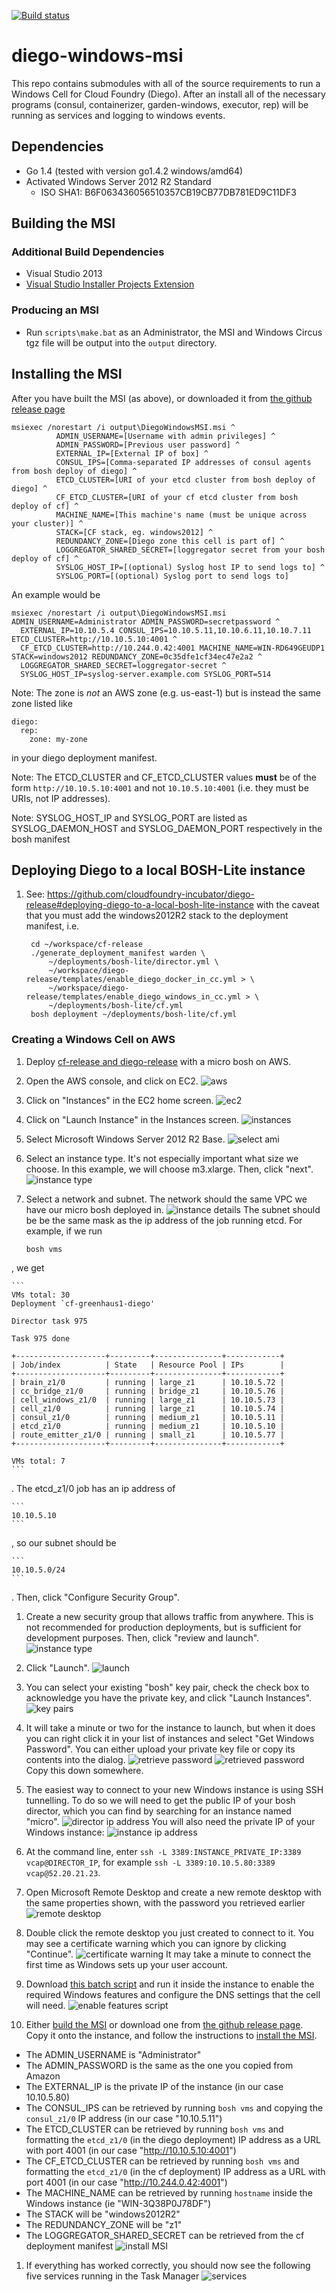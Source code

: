 [![Build status](https://ci.appveyor.com/api/projects/status/1tpbencvtf67ljqk/branch/master?svg=true)](https://ci.appveyor.com/project/greenhouse/diego-windows-msi/branch/master)

# diego-windows-msi

This repo contains submodules with all of the source requirements to run a
Windows Cell for Cloud Foundry (Diego). After an install all of the necessary
programs (consul, containerizer, garden-windows, executor, rep) will be running
as services and logging to windows events.


## Dependencies
- Go 1.4 (tested with version go1.4.2 windows/amd64)
- Activated Windows Server 2012 R2 Standard
  - ISO SHA1: B6F063436056510357CB19CB77DB781ED9C11DF3


## Building the MSI

### Additional Build Dependencies
- Visual Studio 2013
- [Visual Studio Installer Projects Extension](https://visualstudiogallery.msdn.microsoft.com/9abe329c-9bba-44a1-be59-0fbf6151054d)

### Producing an MSI

- Run `scripts\make.bat` as an Administrator, the MSI and Windows Circus tgz file will be output into the `output` directory.

## Installing the MSI

After you have built the MSI (as above), or downloaded it from [the github release page](https://github.com/pivotal-cf/diego-windows-msi/releases)

```
msiexec /norestart /i output\DiegoWindowsMSI.msi ^
          ADMIN_USERNAME=[Username with admin privileges] ^
          ADMIN_PASSWORD=[Previous user password] ^
          EXTERNAL_IP=[External IP of box] ^
          CONSUL_IPS=[Comma-separated IP addresses of consul agents from bosh deploy of diego] ^
          ETCD_CLUSTER=[URI of your etcd cluster from bosh deploy of diego] ^
          CF_ETCD_CLUSTER=[URI of your cf etcd cluster from bosh deploy of cf] ^
          MACHINE_NAME=[This machine's name (must be unique across your cluster)] ^
          STACK=[CF stack, eg. windows2012] ^
          REDUNDANCY_ZONE=[Diego zone this cell is part of] ^
          LOGGREGATOR_SHARED_SECRET=[loggregator secret from your bosh deploy of cf] ^
          SYSLOG_HOST_IP=[(optional) Syslog host IP to send logs to] ^
          SYSLOG_PORT=[(optional) Syslog port to send logs to]
```

An example would be

```
msiexec /norestart /i output\DiegoWindowsMSI.msi ADMIN_USERNAME=Administrator ADMIN_PASSWORD=secretpassword ^
  EXTERNAL_IP=10.10.5.4 CONSUL_IPS=10.10.5.11,10.10.6.11,10.10.7.11 ETCD_CLUSTER=http://10.10.5.10:4001 ^
  CF_ETCD_CLUSTER=http://10.244.0.42:4001 MACHINE_NAME=WIN-RD649GEUDP1 STACK=windows2012 REDUNDANCY_ZONE=0c35dfe1cf34ec47e2a2 ^
  LOGGREGATOR_SHARED_SECRET=loggregator-secret ^
  SYSLOG_HOST_IP=syslog-server.example.com SYSLOG_PORT=514
```

Note: The zone is *not* an AWS zone (e.g. us-east-1) but is instead the same zone listed like

```
diego:
  rep:
    zone: my-zone
```

in your diego deployment manifest.

Note: The ETCD_CLUSTER and CF_ETCD_CLUSTER values **must** be of the form `http://10.10.5.10:4001` and not `10.10.5.10:4001` (i.e. they must be URIs, not IP addresses).

Note: SYSLOG_HOST_IP and SYSLOG_PORT are listed as SYSLOG_DAEMON_HOST and SYSLOG_DAEMON_PORT respectively in the bosh manifest
    

## Deploying Diego to a local BOSH-Lite instance

1. See: https://github.com/cloudfoundry-incubator/diego-release#deploying-diego-to-a-local-bosh-lite-instance with the caveat that you must add the windows2012R2 stack to the deployment manifest, i.e.

        cd ~/workspace/cf-release
        ./generate_deployment_manifest warden \
            ~/deployments/bosh-lite/director.yml \
            ~/workspace/diego-release/templates/enable_diego_docker_in_cc.yml > \
            ~/workspace/diego-release/templates/enable_diego_windows_in_cc.yml > \
            ~/deployments/bosh-lite/cf.yml
        bosh deployment ~/deployments/bosh-lite/cf.yml


### Creating a Windows Cell on AWS

1. Deploy [cf-release and diego-release](https://github.com/cloudfoundry-incubator/diego-release) with a micro bosh on AWS.

1. Open the AWS console, and click on EC2.
![aws](https://github.com/cloudfoundry-incubator/diego-windows-msi/blob/master/README_images/aws.png)

1. Click on "Instances" in the EC2 home screen.
![ec2](https://github.com/cloudfoundry-incubator/diego-windows-msi/blob/master/README_images/ec2.png)

1. Click on "Launch Instance" in the Instances screen.
![instances](https://github.com/cloudfoundry-incubator/diego-windows-msi/blob/master/README_images/instances.png)

1. Select Microsoft Windows Server 2012 R2 Base.
![select ami](https://github.com/cloudfoundry-incubator/diego-windows-msi/blob/master/README_images/select_ami.png)

1. Select an instance type. It's not especially important what size we choose. In this example, we will choose
m3.xlarge. Then, click "next".
![instance type](https://github.com/cloudfoundry-incubator/diego-windows-msi/blob/master/README_images/instance_type.png)

1. Select a network and subnet. The network should the same VPC we have our micro bosh deployed in. 
![instance details](https://github.com/cloudfoundry-incubator/diego-windows-msi/blob/master/README_images/instance_details.png)
The subnet should be be the same mask as the ip address of the job running etcd. For example, if we run 
    
    ```
    bosh vms
    ```
, we get
    
    ```
    VMs total: 30
    Deployment `cf-greenhaus1-diego'
    
    Director task 975
    
    Task 975 done
    
    +--------------------+---------+---------------+------------+
    | Job/index          | State   | Resource Pool | IPs        |
    +--------------------+---------+---------------+------------+
    | brain_z1/0         | running | large_z1      | 10.10.5.72 |
    | cc_bridge_z1/0     | running | bridge_z1     | 10.10.5.76 |
    | cell_windows_z1/0  | running | large_z1      | 10.10.5.73 |
    | cell_z1/0          | running | large_z1      | 10.10.5.74 |
    | consul_z1/0        | running | medium_z1     | 10.10.5.11 |
    | etcd_z1/0          | running | medium_z1     | 10.10.5.10 |
    | route_emitter_z1/0 | running | small_z1      | 10.10.5.77 |
    +--------------------+---------+---------------+------------+
    
    VMs total: 7
    ```
. The etcd_z1/0 job has an ip address of 
    
    ```
    10.10.5.10
    ```
, so our subnet should be
    
    ```
    10.10.5.0/24
    ```
. Then, click "Configure Security Group".

1. Create a new security group that allows traffic from anywhere. This is not recommended for production deployments, but is sufficient for development purposes. Then, click "review and launch".
![instance type](https://github.com/cloudfoundry-incubator/diego-windows-msi/blob/master/README_images/security_groups.png)

1. Click "Launch".
![launch](https://github.com/cloudfoundry-incubator/diego-windows-msi/blob/master/README_images/launch.png)

1. You can select your existing "bosh" key pair, check the check box to acknowledge you have the private key, and click "Launch Instances".
![key pairs](https://github.com/cloudfoundry-incubator/diego-windows-msi/blob/master/README_images/key_pair.png)

1. It will take a minute or two for the instance to launch, but when it does you can right click it in your list of instances and select "Get Windows Password".
You can either upload your private key file or copy its contents into the dialog.
![retrieve password](https://github.com/cloudfoundry-incubator/diego-windows-msi/blob/master/README_images/retrieve_password.png)
![retrieved password](https://github.com/cloudfoundry-incubator/diego-windows-msi/blob/master/README_images/retrieve_password2.png)
Copy this down somewhere.

1. The easiest way to connect to your new Windows instance is using SSH tunnelling. To do so we will need to get the public IP of your bosh director, which you can find by searching for an
instance named "micro". 
![director ip address](https://github.com/cloudfoundry-incubator/diego-windows-msi/blob/master/README_images/director_ip.png)
You will also need the private IP of your Windows instance:
![instance ip address](https://github.com/cloudfoundry-incubator/diego-windows-msi/blob/master/README_images/instance_ip.png)

1. At the command line, enter `ssh -L 3389:INSTANCE_PRIVATE_IP:3389 vcap@DIRECTOR_IP`, for example `ssh -L 3389:10.10.5.80:3389 vcap@52.20.21.23`.

1. Open Microsoft Remote Desktop and create a new remote desktop with the same properties shown, with the password you retrieved earlier
![remote desktop](https://github.com/cloudfoundry-incubator/diego-windows-msi/blob/master/README_images/remote_desktop.png)

1. Double click the remote desktop you just created to connect to it. You may see a certificate warning which you can ignore by clicking "Continue".
![certificate warning](https://github.com/cloudfoundry-incubator/diego-windows-msi/blob/master/README_images/certificate_warning.png)
It may take a minute to connect the first time as Windows sets up your user account.

1. Download [this batch script](https://raw.githubusercontent.com/cloudfoundry-incubator/diego-windows-msi/master/scripts/setup.bat) and run it inside the instance 
to enable the required Windows features and configure the DNS settings that the cell will need.
![enable features script](https://github.com/cloudfoundry-incubator/diego-windows-msi/blob/master/README_images/enable_features.png)

1. Either [build the MSI](https://github.com/cloudfoundry-incubator/diego-windows-msi#building-the-msi)
   or download one from [the github release page](https://github.com/pivotal-cf/diego-windows-msi/releases).
   Copy it onto the instance, and follow the instructions to [install the
   MSI](https://github.com/cloudfoundry-incubator/diego-windows-msi#installing-the-msi).
  - The ADMIN_USERNAME is "Administrator"
  - The ADMIN_PASSWORD is the same as the one you copied from Amazon
  - The EXTERNAL_IP is the private IP of the instance (in our case 10.10.5.80)
  - The CONSUL_IPS can be retrieved by running `bosh vms` and copying the `consul_z1/0` IP address (in our case "10.10.5.11")
  - The ETCD_CLUSTER can be retrieved by running `bosh vms` and formatting the `etcd_z1/0` (in the diego deployment) IP address as a URL with port 4001 (in our case "http://10.10.5.10:4001")
  - The CF_ETCD_CLUSTER can be retrieved by running `bosh vms` and formatting the `etcd_z1/0` (in the cf deployment) IP address as a URL with port 4001 (in our case "http://10.244.0.42:4001")
  - The MACHINE_NAME can be retrieved by running `hostname` inside the Windows instance (ie "WIN-3Q38P0J78DF")
  - The STACK will be "windows2012R2"
  - The REDUNDANCY_ZONE will be "z1"
  - The LOGGREGATOR_SHARED_SECRET can be retrieved from the cf deployment manifest
![install MSI](https://github.com/cloudfoundry-incubator/diego-windows-msi/blob/master/README_images/install_msi.png)

1. If everything has worked correctly, you should now see the following five services running in the Task Manager
![services](https://github.com/cloudfoundry-incubator/diego-windows-msi/blob/master/README_images/services.png)
